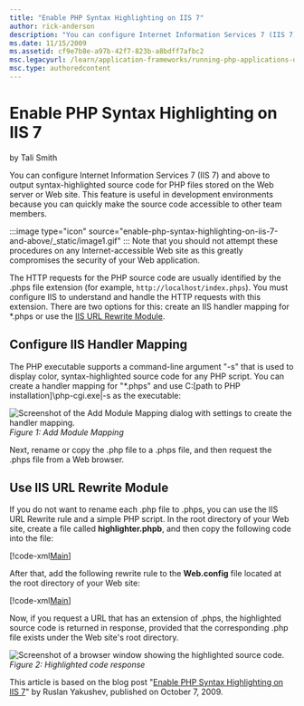 ```yaml
---
title: "Enable PHP Syntax Highlighting on IIS 7"
author: rick-anderson
description: "You can configure Internet Information Services 7 (IIS 7) and above to output syntax-highlighted source code for PHP files stored on the Web server or Web si..."
ms.date: 11/15/2009
ms.assetid: cf9e7b8e-a97b-42f7-823b-a8bdff7afbc2
msc.legacyurl: /learn/application-frameworks/running-php-applications-on-iis/enable-php-syntax-highlighting-on-iis-7-and-above
msc.type: authoredcontent
---
```

# Enable PHP Syntax Highlighting on IIS 7

by Tali Smith

You can configure Internet Information Services 7 (IIS 7) and above to output syntax-highlighted source code for PHP files stored on the Web server or Web site. This feature is useful in development environments because you can quickly make the source code accessible to other team members.

:::image type="icon" source="enable-php-syntax-highlighting-on-iis-7-and-above/_static/image1.gif" ::: Note that you should not attempt these procedures on any Internet-accessible Web site as this greatly compromises the security of your Web application.

The HTTP requests for the PHP source code are usually identified by the .phps file extension (for example, `http://localhost/index.phps`). You must configure IIS to understand and handle the HTTP requests with this extension. There are two options for this: create an IIS handler mapping for \*.phps or use the [IIS URL Rewrite Module](https://www.iis.net/downloads/microsoft/url-rewrite "Download the IIS URL Rewrite Module").

## Configure IIS Handler Mapping

The PHP executable supports a command-line argument "-s" that is used to display color, syntax-highlighted source code for any PHP script. You can create a handler mapping for "\*.phps" and use C:\[path to PHP installation]\php-cgi.exe|-s as the executable:

![Screenshot of the Add Module Mapping dialog with settings to create the handler mapping.](enable-php-syntax-highlighting-on-iis-7-and-above/_static/image1.jpg)  
*Figure 1: Add Module Mapping*

Next, rename or copy the .php file to a .phps file, and then request the .phps file from a Web browser.

## Use IIS URL Rewrite Module

If you do not want to rename each .php file to .phps, you can use the IIS URL Rewrite rule and a simple PHP script. In the root directory of your Web site, create a file called **highlighter.phpb**, and then copy the following code into the file:

[!code-xml[Main](enable-php-syntax-highlighting-on-iis-7-and-above/samples/sample1.xml)]

After that, add the following rewrite rule to the **Web.config** file located at the root directory of your Web site:

[!code-xml[Main](enable-php-syntax-highlighting-on-iis-7-and-above/samples/sample2.xml)]

Now, if you request a URL that has an extension of .phps, the highlighted source code is returned in response, provided that the corresponding .php file exists under the Web site's root directory.

![Screenshot of a browser window showing the highlighted source code.](enable-php-syntax-highlighting-on-iis-7-and-above/_static/image3.gif)  
*Figure 2: Highlighted code response*

This article is based on the blog post "[Enable PHP Syntax Highlighting on IIS 7](https://blogs.iis.net/ruslany/archive/2009/10/07/enable-php-syntax-highlighting-on-iis-7.aspx)" by Ruslan Yakushev, published on October 7, 2009.
